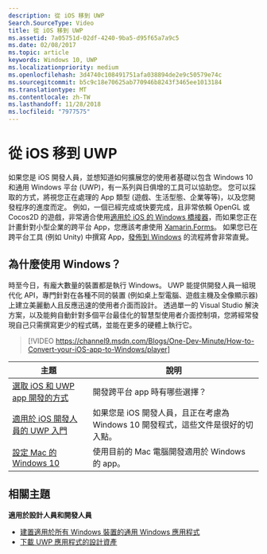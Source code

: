 ```yaml
---
description: 從 iOS 移到 UWP
Search.SourceType: Video
title: 從 iOS 移到 UWP
ms.assetid: 7a05751d-02df-4240-9ba5-d95f65a7a9c5
ms.date: 02/08/2017
ms.topic: article
keywords: Windows 10, UWP
ms.localizationpriority: medium
ms.openlocfilehash: 3d4740c108491751afa038894de2e9c50579e74c
ms.sourcegitcommit: b5c9c18e70625ab770946b8243f3465ee1013184
ms.translationtype: MT
ms.contentlocale: zh-TW
ms.lasthandoff: 11/28/2018
ms.locfileid: "7977575"
---
```

# <a name="move-from-ios-to-uwp"></a>從 iOS 移到 UWP

如果您是 iOS 開發人員，並想知道如何擴展您的使用者基礎以包含 Windows 10 和通用 Windows 平台 (UWP)，有一系列與日俱增的工具可以協助您。 您可以採取的方式，將視您正在處理的 App 類型 (遊戲、生活型態、企業等等)，以及您開發程序的進度而定。 例如，一個已經完成或快要完成，且非常依賴 OpenGL 或 Cocos2D 的遊戲，非常適合使用[適用於 iOS 的 Windows 橋接器](https://dev.windows.com/bridges/ios)，而如果您正在計畫針對小型企業的跨平台 App，您應該考慮使用 [Xamarin.Forms](https://www.xamarin.com/forms)。 如果您已在跨平台工具 (例如 Unity) 中撰寫 App，[發佈到 Windows](http://blogs.unity3d.com/2015/09/09/windows-10-universal-apps-in-unity-5-2/) 的流程將會非常直覺。

## <a name="why-windows"></a>為什麼使用 Windows？

時至今日，有龐大數量的裝置都是執行 Windows。 UWP 能提供開發人員一組現代化 API，專門針對在各種不同的裝置 (例如桌上型電腦、遊戲主機及全像顯示器) 上建立美麗動人且反應迅速的使用者介面而設計。 透過單一的 Visual Studio 解決方案，以及能夠自動針對多個平台最佳化的智慧型使用者介面控制項，您將經常發現自己只需撰寫更少的程式碼，並能在更多的硬體上執行它。

> [!VIDEO https://channel9.msdn.com/Blogs/One-Dev-Minute/How-to-Convert-your-iOS-app-to-Windows/player]

| 主題 | 說明 |
|-------|-------------|
| [選取 iOS 和 UWP app 開發的方式](selecting-an-approach-to-ios-and-uwp-app-development.md) | 開發跨平台 app 時有哪些選擇？ |
| [適用於 iOS 開發人員的 UWP 入門](getting-started-with-uwp-for-ios-developers.md) | 如果您是 iOS 開發人員，且正在考慮為 Windows 10 開發程式，這些文件是很好的切入點。 |
| [設定 Mac 的 Windows 10](setting-up-your-mac-with-windows-10.md) | 使用目前的 Mac 電腦開發適用於 Windows 的 app。 |

## <a name="related-topics"></a>相關主題

**適用於設計人員和開發人員**
* [建置適用於所有 Windows 裝置的通用 Windows 應用程式](http://go.microsoft.com/fwlink/p/?LinkID=397871)
* [下載 UWP 應用程式的設計資產](https://msdn.microsoft.com/library/windows/apps/xaml/bg125377.aspx)
